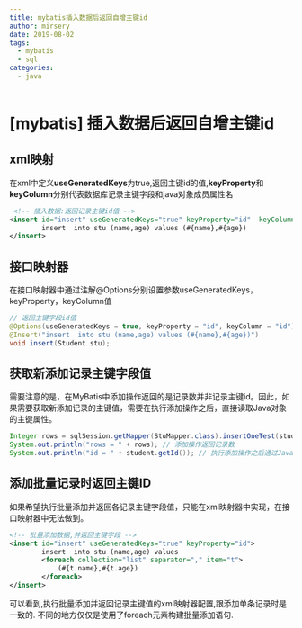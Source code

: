 ```yaml
---
title: mybatis插入数据后返回自增主键id
author: mirsery
date: 2019-08-02
tags: 
  - mybatis
  - sql
categories: 
  - java
---
```


# [mybatis] 插入数据后返回自增主键id
## xml映射
在xml中定义**useGeneratedKeys**为true,返回主键id的值,**keyProperty**和**keyColumn**分别代表数据库记录主键字段和java对象成员属性名
```xml
 <!-- 插入数据:返回记录主键id值 -->
<insert id="insert" useGeneratedKeys="true" keyProperty="id"  keyColumn="id">
        insert  into stu (name,age) values (#{name},#{age})
</insert>
```
## 接口映射器
在接口映射器中通过注解@Options分别设置参数useGeneratedKeys，keyProperty，keyColumn值
```java
// 返回主键字段id值
@Options(useGeneratedKeys = true, keyProperty = "id", keyColumn = "id")
@Insert("insert  into stu (name,age) values (#{name},#{age})")
void insert(Student stu);
```
## 获取新添加记录主键字段值
需要注意的是，在MyBatis中添加操作返回的是记录数并非记录主键id。因此，如果需要获取新添加记录的主键值，需要在执行添加操作之后，直接读取Java对象的主键属性。
```java
Integer rows = sqlSession.getMapper(StuMapper.class).insertOneTest(student);
System.out.println("rows = " + rows); // 添加操作返回记录数
System.out.println("id = " + student.getId()); // 执行添加操作之后通过Java对象获取主键属性值
```
## 添加批量记录时返回主键ID
如果希望执行批量添加并返回各记录主键字段值，只能在xml映射器中实现，在接口映射器中无法做到。
```xml
<!-- 批量添加数据,并返回主键字段 -->
<insert id="insert" useGeneratedKeys="true" keyProperty="id">
        insert  into stu (name,age) values
        <foreach collection="list" separator="," item="t">
            (#{t.name},#{t.age})
        </foreach>
</insert>
```
可以看到,执行批量添加并返回记录主键值的xml映射器配置,跟添加单条记录时是一致的. 不同的地方仅仅是使用了foreach元素构建批量添加语句. 